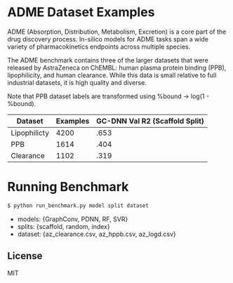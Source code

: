 # ADME Dataset Examples

ADME (Absorption, Distribution, Metabolism, Excretion) is a core
part of the drug discovery process. In-silico models for ADME
tasks span a wide variety of pharmacokinetics endpoints across
multiple species.

The ADME benchmark contains three of the larger datasets that
were released by AstraZeneca on ChEMBL: human plasma protein
binding (PPB), lipophilicity, and human clearance. While this
data is small relative to full industrial datasets, it is high
quality and diverse.

Note that PPB dataset labels are transformed using %bound -> log(1 - %bound).

| Dataset | Examples | GC-DNN Val R2 (Scaffold Split) |
| ------ | ------ | ------ |
| Lipophilicty | 4200 | .653 |
| PPB | 1614 | .404 |
| Clearance | 1102 | .319 |

# Running Benchmark
```sh
$ python run_benchmark.py model split dataset
```

- models: {GraphConv, PDNN, RF, SVR}
- splits: {scaffold, random, index}
- dataset: {az_clearance.csv, az_hppb.csv, az_logd.csv}

License
----

MIT
